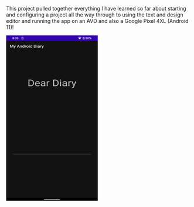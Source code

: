 This project pulled together everything I have learned so far about starting and configuring a project all the way through to using the text and design 
editor and running the app on an AVD and also a Google Pixel 4XL (Android 11)!

<img src="https://github.com/aditya-tekale-99/Android/blob/main/MyAndroidDiary/Screenshot%20of%20the%20App/App%20UI.png" alt="alt text" width="250" height="450">
